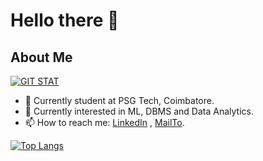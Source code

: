 # Hello there 👋 

## About Me

<!-- <img height="180em" src="https://github-readme-stats.vercel.app/api?username=Sneha-Pothiraj&show_icons=true&hide_border=true&&count_private=true&include_all_commits=true&theme=dark&hide=contribs,issues" /> -->

[![GIT STAT](https://github-readme-stats.vercel.app/api?username=Sneha-Pothiraj&show_icons=true&hide_border=true&&count_private=true&include_all_commits=true&theme=dark&hide=contribs,issues)](https://github.com/Sneha-Pothiraj)

- 📍 Currently student at PSG Tech, Coimbatore.
- 🔭 Currently interested in ML, DBMS and Data Analytics.
- 📫 How to reach me: [LinkedIn](https://www.linkedin.com/in/sneha-pothiraj/) , [MailTo](mailto:snehapothiraj2805@gmail.com).
<!-- - 📁 Find More About Me Here : [Click Here](https://Sneha-Pothiraj.github.io/) -->

[![Top Langs](https://github-readme-stats.vercel.app/api/top-langs/?username=Sneha-Pothiraj&layout=compact&theme=dark&hide_border=true&langs_count=9&hide=javascript)](https://github.com/Sneha-Pothiraj)

